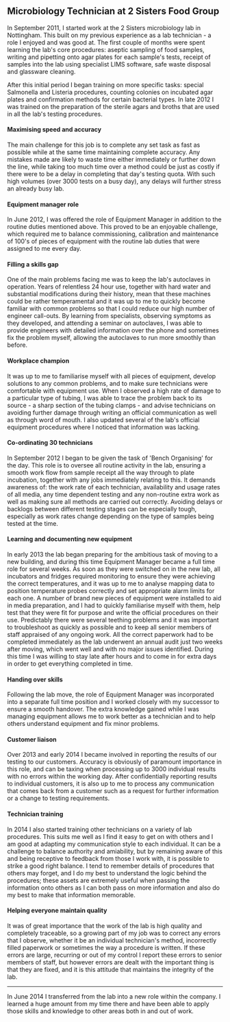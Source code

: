 ## Microbiology Technician at 2 Sisters Food Group

In September 2011, I started work at the 2 Sisters microbiology lab in
Nottingham. This built on my previous experience as a lab technician - a role I
enjoyed and was good at. The first couple of months were spent learning the
lab's core procedures: aseptic sampling of food samples, writing and pipetting
onto agar plates for each sample's tests, receipt of samples into the lab using
specialist LIMS software, safe waste disposal and glassware cleaning.

After this initial period I began training on more specific tasks: special
Salmonella and Listeria procedures, counting colonies on incubated agar plates
and confirmation methods for certain bacterial types. In late 2012 I was trained
on the preparation of the sterile agars and broths that are used in all the
lab's testing procedures.

#### Maximising speed and accuracy

The main challenge for this job is to complete any set task as fast as possible
while at the same time maintaining complete accuracy. Any mistakes made are
likely to waste time either immediately or further down the line, while taking
too much time over a method could be just as costly if there were to be a delay
in completing that day's testing quota. With such high volumes (over 3000 tests
on a busy day), any delays will further stress an already busy lab.

#### Equipment manager role

In June 2012, I was offered the role of Equipment Manager in addition to the
routine duties mentioned above. This proved to be an enjoyable challenge, which
required me to balance commissioning, calibration and maintenance of 100's of
pieces of equipment with the routine lab duties that were assigned to me every
day.

#### Filling a skills gap

One of the main problems facing me was to keep the lab's autoclaves in
operation. Years of relentless 24 hour use, together with hard water and
substantial modifications during their history, mean that these machines could
be rather temperamental and it was up to me to quickly become familiar with
common problems so that I could reduce our high number of engineer call-outs. By
learning from specialists, observing symptoms as they developed, and attending a
seminar on autoclaves, I was able to provide engineers with detailed information
over the phone and sometimes fix the problem myself, allowing the autoclaves to
run more smoothly than before.

#### Workplace champion

It was up to me to familiarise myself with all pieces of equipment, develop
solutions to any common problems, and to make sure technicians were comfortable
with equipment use. When I observed a high rate of damage to a particular type
of tubing, I was able to trace the problem back to its source - a sharp section
of the tubing clamps - and advise technicians on avoiding further damage through
writing an official communication as well as through word of mouth. I also
updated several of the lab's official equipment procedures where I noticed that
information was lacking.

#### Co-ordinating 30 technicians

In September 2012 I began to be given the task of 'Bench Organising' for the
day. This role is to oversee all routine activity in the lab, ensuring a smooth
work flow from sample receipt all the way through to plate incubation, together
with any jobs immediately relating to this. It demands awareness of: the work
rate of each technician, availability and usage rates of all media, any time
dependent testing and any non-routine extra work as well as making sure all
methods are carried out correctly. Avoiding delays or backlogs between different
testing stages can be especially tough, especially as work rates change
depending on the type of samples being tested at the time.

#### Learning and documenting new equipment

In early 2013 the lab began preparing for the ambitious task of moving to a new
building, and during this time Equipment Manager became a full time role for
several weeks. As soon as they were switched on in the new lab, all incubators
and fridges required monitoring to ensure they were achieving the correct
temperatures, and it was up to me to analyse mapping data to position
temperature probes correctly and set appropriate alarm limits for each one. A
number of brand new pieces of equipment were installed to aid in media
preparation, and I had to quickly familiarise myself with them, help test that
they were fit for purpose and write the official procedures on their use.
Predictably there were several teething problems and it was important to
troubleshoot as quickly as possible and to keep all senior members of staff
appraised of any ongoing work. All the correct paperwork had to be completed
immediately as the lab underwent an annual audit just two weeks after moving,
which went well and with no major issues identified. During this time I was
willing to stay late after hours and to come in for extra days in order to get
everything completed in time.

#### Handing over skills

Following the lab move, the role of Equipment Manager was incorporated into a
separate full time position and I worked closely with my successor to ensure a
smooth handover. The extra knowledge gained while I was managing equipment
allows me to work better as a technician and to help others understand equipment
and fix minor problems.

#### Customer liaison

Over 2013 and early 2014 I became involved in reporting the results of our
testing to our customers. Accuracy is obviously of paramount importance in this
role, and can be taxing when processing up to 3000 individual results with no
errors within the working day. After confidentially reporting results to
individual customers, it is also up to me to process any communication that
comes back from a customer such as a request for further information or a change
to testing requirements.

#### Technician training

In 2014 I also started training other technicians on a variety of lab
procedures. This suits me well as I find it easy to get on with others and I am
good at adapting my communication style to each individual. It can be a
challenge to balance authority and amiability, but by remaining aware of this
and being receptive to feedback from those I work with, it is possible to strike
a good right balance. I tend to remember details of procedures that others
may forget, and I do my best to understand the logic behind the procedures;
these assets are extremely useful when passing the information onto others as I
can both pass on more information and also do my best to make that information
memorable.

#### Helping everyone maintain quality

It was of great importance that the work of the lab is high quality and
completely traceable, so a growing part of my job was to correct any errors that
I observe, whether it be an individual technician's method, incorrectly filled
paperwork or sometimes the way a procedure is written. If these errors are
large, recurring or out of my control I report these errors to senior members of
staff, but however errors are dealt with the important thing is that they are
fixed, and it is this attitude that maintains the integrity of the lab.

---

In June 2014 I transferred from the lab into a new role within the company. I
learned a huge amount from my time there and have been able to apply those
skills and knowledge to other areas both in and out of work.

